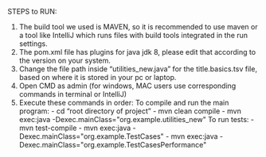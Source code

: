STEPS to RUN:
1. The build tool we used is MAVEN, so it is recommended to use maven or a tool like IntelliJ which runs files with build tools integrated in the run settings.
2. The pom.xml file has plugins for java jdk 8, please edit that according to the version on your system.
3. Change the file path inside “utilities_new.java” for the title.basics.tsv file, based on where it is stored in your pc or laptop.
4. Open CMD as admin (for windows, MAC users use corresponding commands in terminal or IntelliJ)
5. Execute these commands in order:
           To compile and run the main program:
             - cd “root directory of project”
             - mvn clean compile
             - mvn exec:java -Dexec.mainClass="org.example.utilities_new"
           To run tests:
             - mvn test-compile
             - mvn exec:java -Dexec.mainClass="org.example.TestCases" 
             - mvn exec:java -Dexec.mainClass="org.example.TestCasesPerformance"
